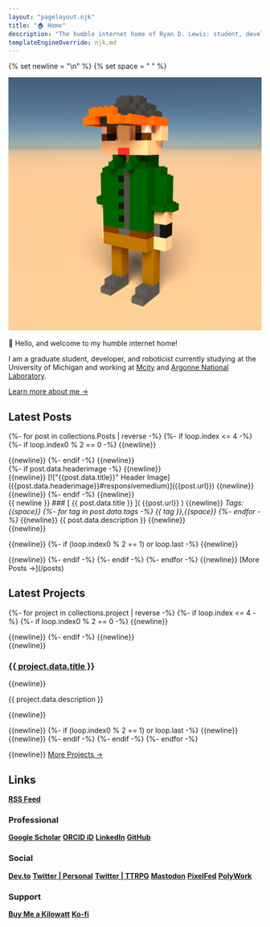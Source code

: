 ```yaml
---
layout: "pagelayout.njk"
title: "🏠 Home"
description: "The humble internet home of Ryan D. Lewis: student, developer, researcher, roboticist, and computational mathematician."
templateEngineOverride: njk,md
---
```


{% set newline = "\n" %}
{% set space = " " %}

<div class="responsive_multi modal">

<div class="column2 image super-center">

![Profile photo](/assets/images/Voxel_Profile.png#responsivemedium)

</div>

<div class="column2">

👋 Hello, and welcome to my humble internet home!

I am a graduate student, developer, and roboticist currently studying at the University of Michigan and working at [Mcity](https://mcity.umich.edu/) and [Argonne National Laboratory](https://www.anl.gov).

[Learn more about me →](/aboutme)

</div>

</div>


## Latest Posts

{%- for post in collections.Posts | reverse -%}
{%- if loop.index <= 4 -%}
{%- if loop.index0 % 2 == 0 -%}
{{newline}}
<div class="responsive_wrapper">
{{newline}}
{%- endif -%}
{{newline}}
<div class="responsive_multi modal column2">
<div class="column2 super-center">
{%- if post.data.headerimage -%}
{{newline}}
<div class="image super-center">
{{newline}}
[!["{{post.data.title}}" Header Image]({{post.data.headerimage}}#responsivemedium)]({{post.url}})
{{newline}}
</div>
{{newline}}
{%- endif -%}
{{newline}}
</div>
<div class="column2">
{{ newline }}
### [ {{ post.data.title }} ]( {{post.url}} )
{{newline}}
<em>Tags:{{space}}
{%- for tag in post.data.tags -%}
{{ tag }},{{space}}
{%- endfor -%}
</em>
{{newline}}
{{ post.data.description }}
{{newline}}
</div>
</div>
{{newline}}

{{newline}}
{%- if (loop.index0 % 2 == 1) or loop.last -%}
{{newline}}
</div>
{{newline}}
{%- endif -%}
{%- endif -%}
{%- endfor -%}
{{newline}}
[More Posts →](/posts)


## Latest Projects

{%- for project in collections.project | reverse -%}
{%- if loop.index <= 4 -%}
{%- if loop.index0 % 2 == 0 -%}
{{newline}}
<div class="responsive_wrapper">
{{newline}}
{%- endif -%}
{{newline}}
<div class="modal column2">
{{newline}}

### [ {{ project.data.title }} ]( {{project.url}} )

{{newline}}

{{ project.data.description }}

{{newline}}
</div>
{{newline}}
{%- if (loop.index0 % 2 == 1) or loop.last -%}
{{newline}}
</div>
{{newline}}
{%- endif -%}
{%- endif -%}
{%- endfor -%}

{{newline}}
[More Projects →](/projects)


## Links

<div class="responsive_wrapper">
<div class="modal column2">

<div class="link-capsule">

**[RSS Feed](https://ryandlewis.dev/feed.xml)**

</div>


### Professional

<div class="link-capsule">

<!-- **[]()** -->
**[Google Scholar](https://scholar.google.com/citations?user=NXd4XaoAAAAJ "Ryan D. Lewis • Google Scholar")**
**[ORCID iD](https://orcid.org/0000-0002-3000-2811 "0000-0002-3000-2811 • ORCID iD")**
**[LinkedIn](https://www.linkedin.com/in/ryan-d-lewis "Ryan D. Lewis • LinkedIn")**
**[GitHub](https://github.com/luckierdodge "@luckierdodge • GitHub")**

</div>

### Social

<div class="link-capsule">

<!-- **[]()** -->
**[Dev.to](https://dev.to/luckierdodge "@luckierdodge • Dev")**
**[Twitter | Personal](https://twitter.com/RhinoDaDino "@RhinoDaDino • Twitter")**
**[Twitter | TTRPG](https://twitter.com/TheLuckierDM "@TheLuckierDM • Twitter")**
<a rel="me" href="https://mastodon.online/@luckierdodge" title="@luckierdodge • Mastodon.Online"><b>Mastodon</b></a>
**[PixelFed](https://pixelfed.social/luckierdodge "@luckierdodge • PixelFed.Social")**
**[PolyWork](https://timeline.ryandlewis.dev "@luckierdodge • PolyWork")**

</div>

### Support

<div class="link-capsule">

**[Buy Me a Kilowatt](https://www.buymeacoffee.com/aVc18KuLq "Buy Me a Coffee")**
**[Ko-fi](https://ko-fi.com/luckierdodge "Ko-fi")**

</div>

</div>

</div>
